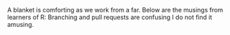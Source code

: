 A blanket is comforting as we work from a far.
Below are the musings from learners of R:
Branching and pull requests are confusing
I do not find it amusing.
